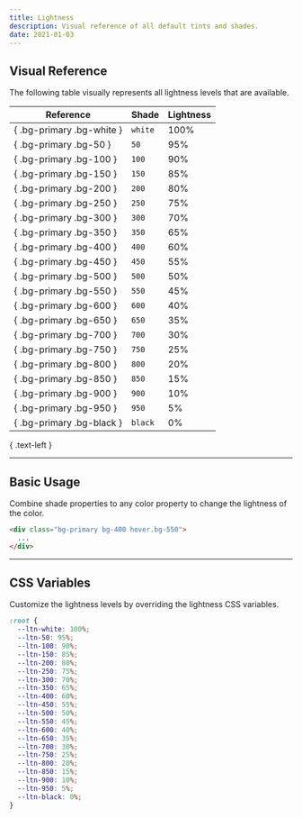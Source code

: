 ```yaml
---
title: Lightness
description: Visual reference of all default tints and shades.
date: 2021-01-03
---
```


## Visual Reference

The following table visually represents all lightness levels that are available.

| Reference | Shade | Lightness |
| - | - | - |
| { .bg-primary .bg-white } | `white` | 100% |
| { .bg-primary .bg-50 } | `50` | 95% |
| { .bg-primary .bg-100 } | `100` | 90% |
| { .bg-primary .bg-150 } | `150` | 85% |
| { .bg-primary .bg-200 } | `200` | 80% |
| { .bg-primary .bg-250 } | `250` | 75% |
| { .bg-primary .bg-300 } | `300` | 70% |
| { .bg-primary .bg-350 } | `350` | 65% |
| { .bg-primary .bg-400 } | `400` | 60% |
| { .bg-primary .bg-450 } | `450` | 55% |
| { .bg-primary .bg-500 } | `500` | 50% |
| { .bg-primary .bg-550 } | `550` | 45% |
| { .bg-primary .bg-600 } | `600` | 40% |
| { .bg-primary .bg-650 } | `650` | 35% |
| { .bg-primary .bg-700 } | `700` | 30% |
| { .bg-primary .bg-750 } | `750` | 25% |
| { .bg-primary .bg-800 } | `800` | 20% |
| { .bg-primary .bg-850 } | `850` | 15% |
| { .bg-primary .bg-900 } | `900` | 10% |
| { .bg-primary .bg-950 } | `950` | 5% |
| { .bg-primary .bg-black } | `black` | 0% |

{ .text-left }

---

## Basic Usage

Combine shade properties to any color property to change the lightness of the color.

```html
<div class="bg-primary bg-400 hover.bg-550">
  ...
</div>
```

---

## CSS Variables

Customize the lightness levels by overriding the lightness CSS variables.

```css
:root {
  --ltn-white: 100%;
  --ltn-50: 95%;
  --ltn-100: 90%;
  --ltn-150: 85%;
  --ltn-200: 80%;
  --ltn-250: 75%;
  --ltn-300: 70%;
  --ltn-350: 65%;
  --ltn-400: 60%;
  --ltn-450: 55%;
  --ltn-500: 50%;
  --ltn-550: 45%;
  --ltn-600: 40%;
  --ltn-650: 35%;
  --ltn-700: 30%;
  --ltn-750: 25%;
  --ltn-800: 20%;
  --ltn-850: 15%;
  --ltn-900: 10%;
  --ltn-950: 5%;
  --ltn-black: 0%;
}
```

